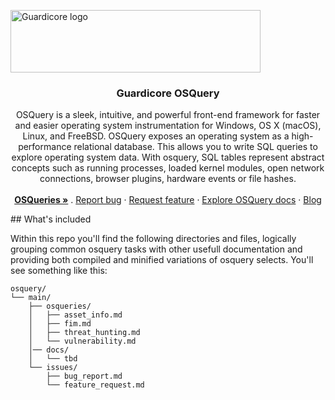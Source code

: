 <p align="left">
  <a href="https://www.guardicore.com/">
    <img src="https://www.guardicore.com/wp-content/uploads/2019/02/guardicore-press-releases-logo-banner2-845x200-1.jpg" alt="Guardicore logo" width="400" height="100">
  </a>
</p>
<h3 align="center">Guardicore OSQuery</h3>

<p align="center">
OSQuery is a sleek, intuitive, and powerful front-end framework for faster and easier operating system instrumentation for Windows, OS X (macOS), Linux, and FreeBSD. 
OSQuery exposes an operating system as a high-performance relational database. This allows you to write SQL queries to explore operating system data. 
With osquery, SQL tables represent abstract concepts such as running processes, loaded kernel modules, open network connections, browser plugins, hardware events or file hashes.
  <br>
  <br>
  <a href="https://github.com/elibeker/osquery/tree/master/osquries"><strong>OSQueries »</strong></a>
  .
  <a href="https://github.com/elibeker/osquery/issues/new?template=bug_report.md">Report bug</a>
  ·
  <a href="https://github.com/elibeker/osquery/issues/new?template=feature_request.md">Request feature</a>
  ·
  <a href="https://github.com/elibeker/osquery/tree/master/docs">Explore OSQuery docs</a>
  ·
  <a href="https://blog.guardicore.com/">Blog</a>
</p>
## What's included

Within this repo you'll find the following directories and files, logically grouping common osquery tasks with other usefull documentation and providing both compiled and minified variations of osquery selects. You'll see something like this:

```text
osquery/
└── main/
    ├── osqueries/
    │   ├── asset_info.md
    │   ├── fim.md
    │   ├── threat_hunting.md
    │   └── vulnerability.md
    │── docs/
    │   └── tbd
    └── issues/
        ├── bug_report.md
        └── feature_request.md
```


